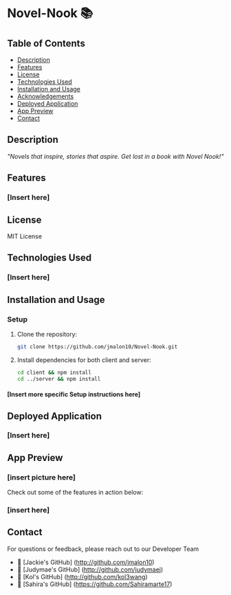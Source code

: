 # Novel-Nook 📚

## Table of Contents

- [Description](#description)
- [Features](#features)
- [License](#license)
- [Technologies Used](#technologies-used)
- [Installation and Usage](#installation-and-usage)
- [Acknowledgements](#acknowledgements)
- [Deployed Application](#deployed-application)
- [App Preview](#app-preview)
- [Contact](#contact)

## Description

_"Novels that inspire, stories that aspire. Get lost in a book with Novel Nook!"_

## Features

### [Insert here]

## License

MIT License

## Technologies Used

### [Insert here]

## Installation and Usage

### Setup

1. Clone the repository:

   ```bash
   git clone https://github.com/jmalon10/Novel-Nook.git

   ```

2. Install dependencies for both client and server:
   ```bash
   cd client && npm install
   cd ../server && npm install
   ```

#### [Insert more specific Setup instructions here]

## Deployed Application

### [Insert here]

## App Preview

### [insert picture here]

Check out some of the features in action below:

### [insert here]

## Contact

For questions or feedback, please reach out to our Developer Team

- 📕 [Jackie's GitHub] (http://github.com/jmalon10)
- 📙 [Judymae's GitHub] (http://github.com/judymaej)
- 📗 [Kol's GitHub] (http://github.com/kol3wang)
- 📘 [Sahira's GitHub] (https://github.com/Sahiramarte17)
